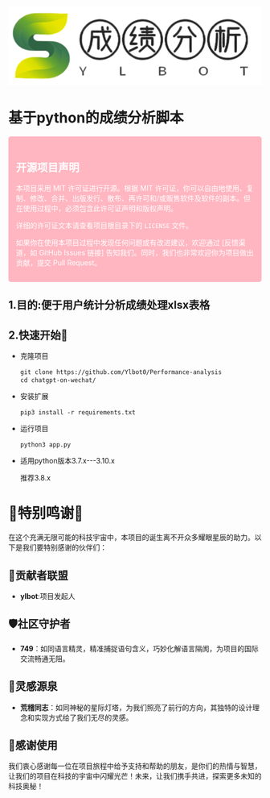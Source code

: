 ![](lo.png)

#                   基于python的成绩分析脚本

<div style="background-color: #FFB6C1; color: white; padding: 15px; border-radius: 5px;">   <h2>开源项目声明</h2>   <p>本项目采用 MIT 许可证进行开源。根据 MIT 许可证，你可以自由地使用、复制、修改、合并、出版发行、散布、再许可和/或贩售软件及软件的副本。但在使用过程中，必须包含此许可证声明和版权声明。</p>   <p>详细的许可证文本请查看项目根目录下的 <code>LICENSE</code> 文件。</p>   <p>如果你在使用本项目过程中发现任何问题或有改进建议，欢迎通过 [反馈渠道，如 GitHub Issues 链接] 告知我们。同时，我们也非常欢迎你为项目做出贡献，提交 Pull Request。</p> </div>

## 1.目的:便于用户统计分析成绩处理xlsx表格

## 2.快速开始🚀

- 克隆项目

  ```git
  git clone https://github.com/Ylbot0/Performance-analysis
  cd chatgpt-on-wechat/
  ```

- 安装扩展

  ```
  pip3 install -r requirements.txt
  ```

- 运行项目

  ```
  python3 app.py
  ```

- 适用python版本3.7.x---3.10.x

  推荐3.8.x



# 🌟特别鸣谢🌟

在这个充满无限可能的科技宇宙中，本项目的诞生离不开众多耀眼星辰的助力。以下是我们要特别感谢的伙伴们：

## 🚀贡献者联盟
- **ylbot**:项目发起人
## 🛡️社区守护者
- **749**：如同语言精灵，精准捕捉语句含义，巧妙化解语言隔阂，为项目的国际交流畅通无阻。
## 🌌灵感源泉
- **荒稽同志**：如同神秘的星际灯塔，为我们照亮了前行的方向，其独特的设计理念和实现方式给了我们无尽的灵感。

## 🌟感谢使用

我们衷心感谢每一位在项目旅程中给予支持和帮助的朋友，是你们的热情与智慧，让我们的项目在科技的宇宙中闪耀光芒！未来，让我们携手共进，探索更多未知的科技奥秘！

